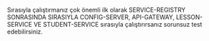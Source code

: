 Sırasıyla çalıştırmanız çok önemli ilk olarak SERVICE-REGISTRY SONRASINDA SIRASIYLA CONFIG-SERVER, API-GATEWAY, LESSON-SERVICE VE STUDENT-SERVICE sırasıyla çalıştırırsanız sorunsuz test edebilirsiniz.
